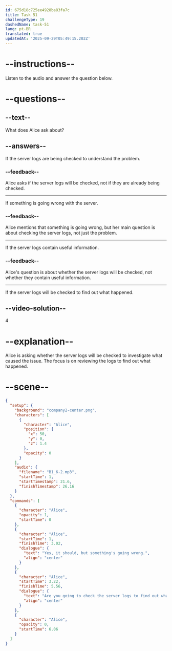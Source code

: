 ```yaml
---
id: 675d18c725ee4928ba83fa7c
title: Task 51
challengeType: 19
dashedName: task-51
lang: pt-BR
translated: true
updatedAt: '2025-09-29T05:49:15.202Z'
---
```


<!-- (audio) Alice: Yes, it should. But something's going wrong. Are you going to check the server logs to find out what happened? -->

# --instructions--

Listen to the audio and answer the question below.

# --questions--

## --text--

What does Alice ask about?

## --answers--

If the server logs are being checked to understand the problem.

### --feedback--

Alice asks if the server logs will be checked, not if they are already being checked.

---

If something is going wrong with the server.

### --feedback--

Alice mentions that something is going wrong, but her main question is about checking the server logs, not just the problem.

---

If the server logs contain useful information.

### --feedback--

Alice's question is about whether the server logs will be checked, not whether they contain useful information.

---

If the server logs will be checked to find out what happened.

## --video-solution--

4

# --explanation--

Alice is asking whether the server logs will be checked to investigate what caused the issue. The focus is on reviewing the logs to find out what happened.

# --scene--

```json
{
  "setup": {
    "background": "company2-center.png",
    "characters": [
      {
        "character": "Alice",
        "position": {
          "x": 50,
          "y": 0,
          "z": 1.4
        },
        "opacity": 0
      }
    ],
    "audio": {
      "filename": "B1_6-2.mp3",
      "startTime": 1,
      "startTimestamp": 21.6,
      "finishTimestamp": 26.16
    }
  },
  "commands": [
    {
      "character": "Alice",
      "opacity": 1,
      "startTime": 0
    },
    {
      "character": "Alice",
      "startTime": 1,
      "finishTime": 3.02,
      "dialogue": {
        "text": "Yes, it should, but something's going wrong.",
        "align": "center"
      }
    },
    {
      "character": "Alice",
      "startTime": 3.22,
      "finishTime": 5.56,
      "dialogue": {
        "text": "Are you going to check the server logs to find out what happened?",
        "align": "center"
      }
    },
    {
      "character": "Alice",
      "opacity": 0,
      "startTime": 6.06
    }
  ]
}
```

